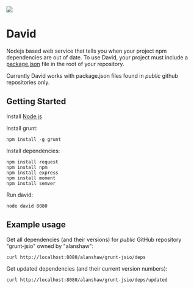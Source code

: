 <img src="https://raw.github.com/alanshaw/david/master/david.png"/>

David
=====

Nodejs based web service that tells you when your project npm dependencies are out of date. To use David, your project must include a [package.json](https://npmjs.org/doc/json.html) file in the root of your repository.

Currently David works with package.json files found in _public_ github repositories only.

Getting Started
---------------

Install [Node.js](http://nodejs.org/)

Install grunt:

	npm install -g grunt

Install dependencies:

	npm install request
	npm install npm
	npm install express
	npm install moment
	npm install semver

Run david:

	node david 8080


Example usage
-------------

Get all dependencies (and their versions) for _public_ GitHub repository "grunt-jsio" owned by "alanshaw":

	curl http://localhost:8080/alanshaw/grunt-jsio/deps

Get updated dependencies (and their current version numbers):

	curl http://localhost:8080/alanshaw/grunt-jsio/deps/updated

